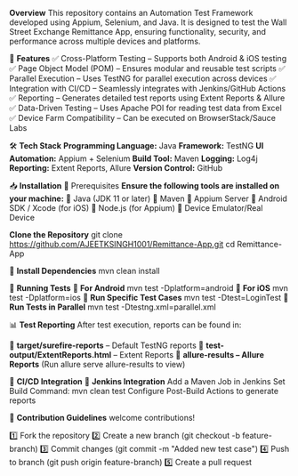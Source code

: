 **Overview**
This repository contains an Automation Test Framework developed using Appium, Selenium, and Java. It is designed to test the Wall Street Exchange Remittance App, ensuring functionality, 
security, and performance across multiple devices and platforms.

🎯 **Features**
✅ Cross-Platform Testing – Supports both Android & iOS testing
✅ Page Object Model (POM) – Ensures modular and reusable test scripts
✅ Parallel Execution – Uses TestNG for parallel execution across devices
✅ Integration with CI/CD – Seamlessly integrates with Jenkins/GitHub Actions
✅ Reporting – Generates detailed test reports using Extent Reports & Allure
✅ Data-Driven Testing – Uses Apache POI for reading test data from Excel
✅ Device Farm Compatibility – Can be executed on BrowserStack/Sauce Labs


🛠 **Tech Stack**
**Programming Language:** Java
**Framework:** TestNG
**UI Automation:** Appium + Selenium
**Build Tool:** Maven
**Logging:** Log4j
**Reporting:** Extent Reports, Allure
**Version Control:** GitHub


📥 **Installation**
🔹 Prerequisites
**Ensure the following tools are installed on your machine:**
🔹 Java (JDK 11 or later)
🔹 Maven
🔹 Appium Server
🔹 Android SDK / Xcode (for iOS)
🔹 Node.js (for Appium)
🔹 Device Emulator/Real Device

**Clone the Repository**
git clone https://github.com/AJEETKSINGH1001/Remittance-App.git
cd Remittance-App

🔹 **Install Dependencies**
     mvn clean install

🚀 **Running Tests**
🔹 **For Android**
    mvn test -Dplatform=android
🔹 **For iOS**
    mvn test -Dplatform=ios
🔹 **Run Specific Test Cases**
    mvn test -Dtest=LoginTest
🔹 **Run Tests in Parallel**
    mvn test -Dtestng.xml=parallel.xml
    
📊 **Test Reporting**
    After test execution, reports can be found in:

📂 **target/surefire-reports** – Default TestNG reports
📂 **test-output/ExtentReports.html** – Extent Reports
📂 **allure-results – Allure Reports** (Run allure serve allure-results to view)

🔄 **CI/CD Integration**
🔹 **Jenkins Integration**
   Add a Maven Job in Jenkins
   Set Build Command: mvn clean test
   Configure Post-Build Actions to generate reports

🎯 **Contribution Guidelines**
     welcome contributions!

1️⃣ Fork the repository
2️⃣ Create a new branch (git checkout -b feature-branch)
3️⃣ Commit changes (git commit -m "Added new test case")
4️⃣ Push to branch (git push origin feature-branch)
5️⃣ Create a pull request







